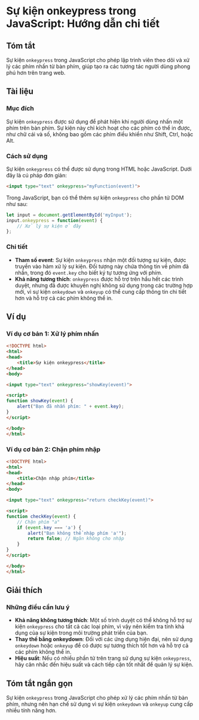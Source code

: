 <!--
Meta Description: # Sự kiện onkeypress trong JavaScript: Hướng dẫn chi tiết ## Tóm tắt Sự kiện `onkeypress` trong JavaScript cho phép lập trình viên theo dõi và xử lý c...
Meta Keywords: phím, kiện, onkeypress, các, html
-->

# Sự kiện onkeypress trong JavaScript: Hướng dẫn chi tiết

## Tóm tắt
Sự kiện `onkeypress` trong JavaScript cho phép lập trình viên theo dõi và xử lý các phím nhấn từ bàn phím, giúp tạo ra các tương tác người dùng phong phú hơn trên trang web.

## Tài liệu
### Mục đích
Sự kiện `onkeypress` được sử dụng để phát hiện khi người dùng nhấn một phím trên bàn phím. Sự kiện này chỉ kích hoạt cho các phím có thể in được, như chữ cái và số, không bao gồm các phím điều khiển như Shift, Ctrl, hoặc Alt.

### Cách sử dụng
Sự kiện `onkeypress` có thể được sử dụng trong HTML hoặc JavaScript. Dưới đây là cú pháp đơn giản:

```html
<input type="text" onkeypress="myFunction(event)">
```

Trong JavaScript, bạn có thể thêm sự kiện `onkeypress` cho phần tử DOM như sau:

```javascript
let input = document.getElementById('myInput');
input.onkeypress = function(event) {
    // Xử lý sự kiện ở đây
};
```

### Chi tiết
- **Tham số event**: Sự kiện `onkeypress` nhận một đối tượng sự kiện, được truyền vào hàm xử lý sự kiện. Đối tượng này chứa thông tin về phím đã nhấn, trong đó `event.key` cho biết ký tự tương ứng với phím.
- **Khả năng tương thích**: `onkeypress` được hỗ trợ trên hầu hết các trình duyệt, nhưng đã được khuyến nghị không sử dụng trong các trường hợp mới, vì sự kiện `onkeydown` và `onkeyup` có thể cung cấp thông tin chi tiết hơn và hỗ trợ cả các phím không thể in.

## Ví dụ
### Ví dụ cơ bản 1: Xử lý phím nhấn
```html
<!DOCTYPE html>
<html>
<head>
    <title>Sự kiện onkeypress</title>
</head>
<body>

<input type="text" onkeypress="showKey(event)">

<script>
function showKey(event) {
    alert("Bạn đã nhấn phím: " + event.key);
}
</script>

</body>
</html>
```

### Ví dụ cơ bản 2: Chặn phím nhập
```html
<!DOCTYPE html>
<html>
<head>
    <title>Chặn nhập phím</title>
</head>
<body>

<input type="text" onkeypress="return checkKey(event)">

<script>
function checkKey(event) {
    // Chặn phím "a"
    if (event.key === 'a') {
        alert("Bạn không thể nhập phím 'a'");
        return false; // Ngăn không cho nhập
    }
}
</script>

</body>
</html>
```

## Giải thích
### Những điều cần lưu ý
- **Khả năng không tương thích**: Một số trình duyệt có thể không hỗ trợ sự kiện `onkeypress` cho tất cả các loại phím, vì vậy nên kiểm tra tính khả dụng của sự kiện trong môi trường phát triển của bạn.
- **Thay thế bằng onkeydown**: Đối với các ứng dụng hiện đại, nên sử dụng `onkeydown` hoặc `onkeyup` để có được sự tương thích tốt hơn và hỗ trợ cả các phím không thể in.
- **Hiệu suất**: Nếu có nhiều phần tử trên trang sử dụng sự kiện `onkeypress`, hãy cân nhắc đến hiệu suất và cách tiếp cận tốt nhất để quản lý sự kiện.

## Tóm tắt ngắn gọn
Sự kiện `onkeypress` trong JavaScript cho phép xử lý các phím nhấn từ bàn phím, nhưng nên hạn chế sử dụng vì sự kiện `onkeydown` và `onkeyup` cung cấp nhiều tính năng hơn.